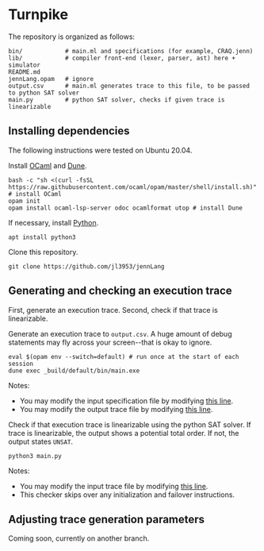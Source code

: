 # Turnpike

The repository is organized as follows:

```
bin/            # main.ml and specifications (for example, CRAQ.jenn)
lib/            # compiler front-end (lexer, parser, ast) here + simulator
README.md       
jennLang.opam   # ignore
output.csv      # main.ml generates trace to this file, to be passed to python SAT solver
main.py         # python SAT solver, checks if given trace is linearizable
```

## Installing dependencies

The following instructions were tested on Ubuntu 20.04.

Install [OCaml](https://ocaml.org/install) and [Dune](https://dune.build/).
```
bash -c "sh <(curl -fsSL https://raw.githubusercontent.com/ocaml/opam/master/shell/install.sh)" # install OCaml
opam init 
opam install ocaml-lsp-server odoc ocamlformat utop # install Dune
```

If necessary, install [Python](https://www.python.org/).
```
apt install python3
```

Clone this repository.
```
git clone https://github.com/jl3953/jennLang
```

## Generating and checking an execution trace

First, generate an execution trace. Second, check if that trace is linearizable.

Generate an execution trace to `output.csv`. A huge amount of debug statements may fly across your screen--that is okay to ignore.
```
eval $(opam env --switch=default) # run once at the start of each session
dune exec _build/default/bin/main.exe
```
Notes:
- You may modify the input specification file by modifying [this line](https://github.com/jl3953/jennLang/blob/main/bin/main.ml#L352).
- You may modify the output trace file by modifying [this line](https://github.com/jl3953/jennLang/blob/main/bin/main.ml#L327).


Check if that execution trace is linearizable using the python SAT solver. If trace is linearizable, the output shows a potential total order. If not, the output states `UNSAT`.
```
python3 main.py
```
Notes:
- You may modify the input trace file by modifying [this line](https://github.com/jl3953/jennLang/blob/main/main.py#L312).
- This checker skips over any initialization and failover instructions.


## Adjusting trace generation parameters
Coming soon, currently on another branch.
